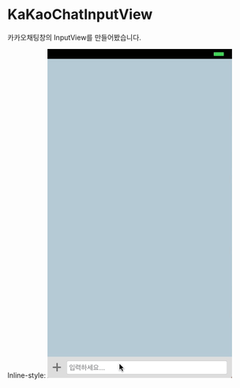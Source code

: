 # KaKaoChatInputView
카카오채팅창의 InputView를 만들어봤습니다.

Inline-style: 
![alt text](https://github.com/audrl1010/KaKaoChatInputView/blob/dev/KaKaoChatInputView/preview.gif)
